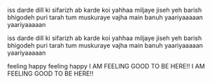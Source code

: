 

iss darde dill ki sifarizh
ab karde koi yahhaa
miljaye jiseh yeh barish
bhigodeh puri tarah
tum muskuraye vajha
main banuh
yaariyaaaaan 
yaariyaaaaan 

iss darde dill ki sifarizh
ab karde koi yahhaa
miljaye jiseh yeh barish
bhigodeh puri tarah
tum muskuraye vajha
main banuh
yaariyaaaaan 
yaariyaaaaan 

feeling happy
feeling happy
I AM FEELING GOOD TO BE HERE!!
I AM FEELING GOOD TO BE HERE!!
